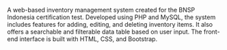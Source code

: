 A web-based inventory management system created for the BNSP Indonesia certification test. Developed using PHP and MySQL, the system includes features for adding, editing, and deleting inventory items. It also offers a searchable and filterable data table based on user input. The front-end interface is built with HTML, CSS, and Bootstrap.
